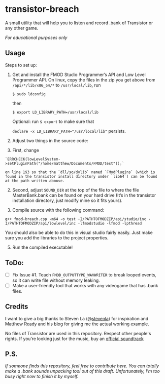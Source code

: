 # transistor-breach
А small utility that will help you to listen and record .bank of Transistor or any other game.

*For educational purposes only*

## Usage

Steps to set up:

1. Get and install the FMOD Studio Programmer’s API and Low Level Programmer API. On linux, copy the files in the zip you get above from `/api/*/lib/x86_64/*` to `/usr/local/lib`, run 

   `$ sudo ldconfig` 
   
   then 
   
   `$ export LD_LIBRARY_PATH=/usr/local/lib`
   
   Optional: run `$ export` to make sure that 
   
   `declare -x LD_LIBRARY_PATH="/usr/local/lib"` persists.

2. Adjust two things in the source code: 
  1. First, change 
  
    `ERRCHECK(lowLevelSystem->setPluginPath("/home/matthew/Documents/FMOD/test"));`
  
    on line 193 so that the `dll/so/dylib` named `FModPlugins` (which is found in the transistor install directory under `lib64`) can be found at the path written abouve. 
  2. Second, adjust `SOUND_DIR` at the top of the file to where the file MasterBank.bank can be found on your hard drive (It’s in the transistor installation directory, just modify mine so it fits yours).
  
3. Compile source with the following command: 

 `g++ fmod-breach.cpp -m64 -o test -I/PATHTOFMODZIP/api/studio/inc -I/PATHTOFMODZIP/api/lowlevel/inc -lfmodstudio -lfmod -lpthread`
   
   You should also be able to do this in visual studio fairly easily. Just make sure you add the libraries to the project properties.
   
5. Run the compiled executable!

## ToDo:

- [ ] Fix Issue #1. Teach `FMOD_OUTPUTTYPE_WAVWRITER` to break looped events, so it can write file without memory leaking.
- [ ] Make a user-friendly tool that works with any videogame that has .bank files.

## Credits

I want to give a big thanks to Steven La (@[stevenla](https://github.com/stevenla "Steven La")) for inspiration and Matthew Ready and his [blog](https://craxic.com/transistor-sound-ripper/ "Transistor Sound Ripper") for giving me the actual working example. 

No files of Transistor are used in this repository. Respect other people's rights. If you're looking just for the music, buy an [official soundtrack](https://supergiantgames.bandcamp.com/album/transistor-original-soundtrack "Transistor Oficial Soundtrack") 

## P.S.

*If someone finds this repository, feel free to contribute here. You can totally make a .bank sounds unpacking tool out of this draft. Unfortunately, I'm too busy right now to finish it by myself.*

